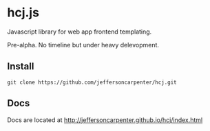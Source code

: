 # hcj.js #

Javascript library for web app frontend templating.

Pre-alpha.  No timeline but under heavy delevopment.

## Install ##

`git clone https://github.com/jeffersoncarpenter/hcj.git`

## Docs ##

Docs are located at http://jeffersoncarpenter.github.io/hcj/index.html
